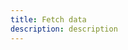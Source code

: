 ```yaml
---
title: Fetch data
description: description
---
```


<inline-fragment platform="ios" src="~/lib/graphqlapi/fragments/ios/query-data.md"></inline-fragment>
<inline-fragment platform="android" src="~/lib/graphqlapi/fragments/android/query-data.md"></inline-fragment>
<inline-fragment platform="js" src="~/lib/graphqlapi/fragments/js/query-data.md"></inline-fragment>
